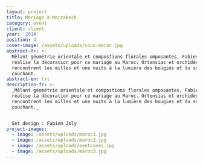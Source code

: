 ```yaml
---
layout: project
title: Mariage à Marrakech
category: event
client: client
year: '2014'
position: 4
cover-image: /assets/uploads/couv-maroc.jpg
abstract-fr: >-
  Mêlant géométrie orientale et compostions florales omposantes, Fabien Joly
  réalise la décoration pour ce mariage au Maroc. Ortensias et orchidées
  rencontrent les milles et une nuits à la lumière des bougies et du soleil
  couchant.
abstract-en: txt
description-fr: >-
  _Mêlant géométrie orientale et compostions florales omposantes, Fabien Joly
  réalise la décoration pour ce mariage au Maroc. Ortensias et orchidées
  rencontrent les milles et une nuits à la lumière des bougies et du soleil
  couchant._


  Set design : Fabien Joly
project-images:
  - image: /assets/uploads/maroc1.jpg
  - image: /assets/uploads/maroc2.jpg
  - image: /assets/uploads/eentroses.jpg
  - image: /assets/uploads/maroc3.jpg
---
```


